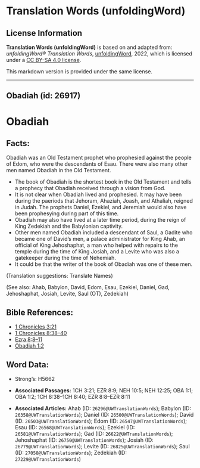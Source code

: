 # Translation Words (unfoldingWord)

## License Information

**Translation Words (unfoldingWord)** is based on and adapted from: _unfoldingWord® Translation Words_, [unfoldingWord](https://unfoldingword.org/utw), 2022, which is licensed under a [CC BY-SA 4.0 license](https://creativecommons.org/licenses/by-sa/4.0/legalcode.en).

This markdown version is provided under the same license.



--------------------------------

## Obadiah (id: 26917)

Obadiah
=======

Facts:
------

Obadiah was an Old Testament prophet who prophesied against the people of Edom, who were the descendants of Esau. There were also many other men named Obadiah in the Old Testament.

* The book of Obadiah is the shortest book in the Old Testament and tells a prophecy that Obadiah received through a vision from God.
* It is not clear when Obadiah lived and prophesied. It may have been during the paeriods that Jehoram, Ahaziah, Joash, and Athaliah, reigned in Judah. The prophets Daniel, Ezekiel, and Jeremiah would also have been prophesying during part of this time.
* Obadiah may also have lived at a later time period, during the reign of King Zedekiah and the Babylonian captivity.
* Other men named Obadiah included a descendant of Saul, a Gadite who became one of David’s men, a palace administrator for King Ahab, an official of King Jehoshaphat, a man who helped with repairs to the temple during the time of King Josiah, and a Levite who was also a gatekeeper during the time of Nehemiah.
* It could be that the writer of the book of Obadiah was one of these men.

(Translation suggestions: Translate Names)

(See also: Ahab, Babylon, David, Edom, Esau, Ezekiel, Daniel, Gad, Jehoshaphat, Josiah, Levite, Saul (OT), Zedekiah)

Bible References:
-----------------

* [1 Chronicles 3:21](https://ref.ly/1Chr3:21)
* [1 Chronicles 8:38–40](https://ref.ly/1Chr8:38-1Chr8:40)
* [Ezra 8:8–11](https://ref.ly/Ezra8:8-Ezra8:11)
* [Obadiah 1:2](https://ref.ly/Obad1:2)

Word Data:
----------

* Strong’s: H5662

* **Associated Passages:** 1CH 3:21; EZR 8:9; NEH 10:5; NEH 12:25; OBA 1:1; OBA 1:2; 1CH 8:38–1CH 8:40; EZR 8:8–EZR 8:11
* **Associated Articles:** Ahab (ID: `26296@UWTranslationWords`); Babylon (ID: `26358@UWTranslationWords`); Daniel (ID: `26500@UWTranslationWords`); David (ID: `26503@UWTranslationWords`); Edom (ID: `26547@UWTranslationWords`); Esau (ID: `26568@UWTranslationWords`); Ezekiel (ID: `26581@UWTranslationWords`); Gad (ID: `26622@UWTranslationWords`); Jehoshaphat (ID: `26750@UWTranslationWords`); Josiah (ID: `26779@UWTranslationWords`); Levite (ID: `26825@UWTranslationWords`); Saul (ID: `27058@UWTranslationWords`); Zedekiah (ID: `27229@UWTranslationWords`)

